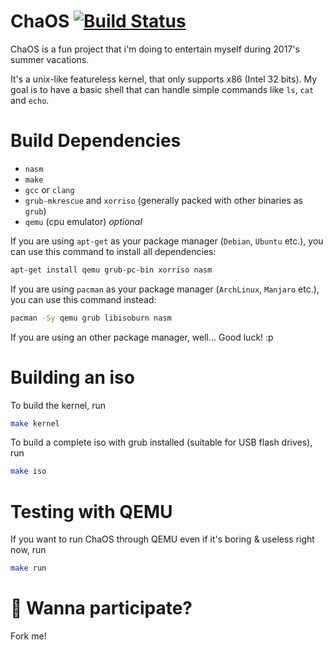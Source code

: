 # ChaOS [![Build Status](https://travis-ci.org/Arignir/chaos.svg?branch=master)](https://travis-ci.org/Arignir/chaos)

ChaOS is a fun project that i'm doing to entertain myself during 2017's summer vacations.

It's a unix-like featureless kernel, that only supports x86 (Intel 32 bits). My goal is to have a basic shell that can handle simple commands like `ls`, `cat` and `echo`.

# Build Dependencies
* `nasm`
* `make`
* `gcc` or `clang`
* `grub-mkrescue` and `xorriso` (generally packed with other binaries as `grub`)
* `qemu` (cpu emulator) *optional*

If you are using `apt-get` as your package manager (`Debian`, `Ubuntu` etc.), you can use this command to install all dependencies:
```bash
apt-get install qemu grub-pc-bin xorriso nasm
```

If you are using `pacman` as your package manager (`ArchLinux`, `Manjaro` etc.), you can use this command instead:
```bash
pacman -Sy qemu grub libisoburn nasm
```

If you are using an other package manager, well... Good luck! :p

# Building an iso

To build the kernel, run
```bash
make kernel
```

To build a complete iso with grub installed (suitable for USB flash drives), run
```bash
make iso
```

# Testing with QEMU

If you want to run ChaOS through QEMU even if it's boring & useless right now, run
```bash
make run
```

# :rocket: Wanna participate?

Fork me!
